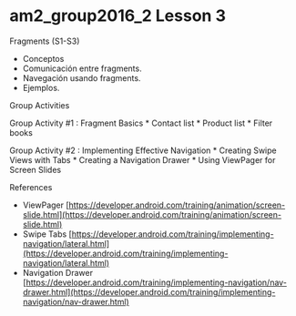 # am2_group2016_2 Lesson 3

Fragments (S1-S3)

- Conceptos
- Comunicación entre fragments.
- Navegación usando fragments.
- Ejemplos.

Group Activities

Group Activity #1 : Fragment Basics
     * Contact list
     * Product list
     * Filter books
    
Group Activity #2 : Implementing Effective Navigation
    * Creating Swipe Views with Tabs
    * Creating a Navigation Drawer
    * Using ViewPager for Screen Slides

References 
  - ViewPager [https://developer.android.com/training/animation/screen-slide.html](https://developer.android.com/training/animation/screen-slide.html)
  - Swipe Tabs [https://developer.android.com/training/implementing-navigation/lateral.html](https://developer.android.com/training/implementing-navigation/lateral.html)
  - Navigation Drawer [https://developer.android.com/training/implementing-navigation/nav-drawer.html](https://developer.android.com/training/implementing-navigation/nav-drawer.html)
  


